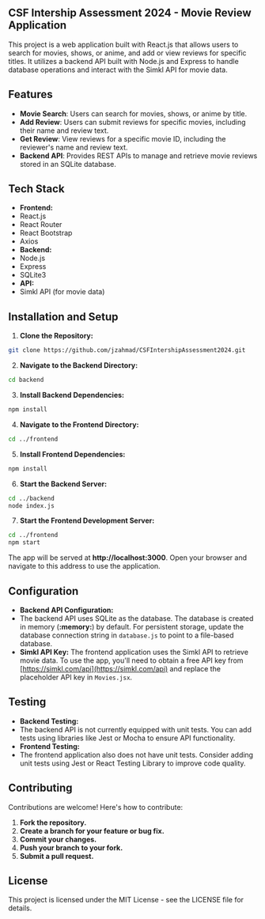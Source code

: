 ## CSF Intership Assessment 2024 - Movie Review Application

This project is a web application built with React.js that allows users to search for movies, shows, or anime, and add
or view reviews for specific titles. It utilizes a backend API built with Node.js and Express to handle database
operations and interact with the Simkl API for movie data.


## Features

- **Movie Search**: Users can search for movies, shows, or anime by title.
- **Add Review**: Users can submit reviews for specific movies, including their name and review text.
- **Get Review**: View reviews for a specific movie ID, including the reviewer's name and review text.
- **Backend API**: Provides REST APIs to manage and retrieve movie reviews stored in an SQLite database.


## Tech Stack

- **Frontend:**
- React.js
- React Router
- React Bootstrap
- Axios
- **Backend:**
- Node.js
- Express
- SQLite3
- **API:**
- Simkl API (for movie data)


## Installation and Setup

1. **Clone the Repository:**
```bash
git clone https://github.com/jzahmad/CSFIntershipAssessment2024.git
```

2. **Navigate to the Backend Directory:**
```bash
cd backend
```

3. **Install Backend Dependencies:**
```bash
npm install
```

4. **Navigate to the Frontend Directory:**
```bash
cd ../frontend
```

5. **Install Frontend Dependencies:**
```bash
npm install
```

6. **Start the Backend Server:**
```bash
cd ../backend
node index.js
```

7. **Start the Frontend Development Server:**
```bash
cd ../frontend
npm start
```

The app will be served at **http://localhost:3000**. Open your browser and navigate to this address to use the
application.


## Configuration

- **Backend API Configuration:**
- The backend API uses SQLite as the database. The database is created in memory (**:memory:**) by default. For
persistent storage, update the database connection string in `database.js` to point to a file-based database.
- **Simkl API Key:** The frontend application uses the Simkl API to retrieve movie data. To use the app, you'll need to
obtain a free API key from [https://simkl.com/api](https://simkl.com/api) and replace the placeholder API key in
`Movies.jsx`.


## Testing

- **Backend Testing:**
- The backend API is not currently equipped with unit tests. You can add tests using libraries like Jest or Mocha to
ensure API functionality.
- **Frontend Testing:**
- The frontend application also does not have unit tests. Consider adding unit tests using Jest or React Testing Library
to improve code quality.


## Contributing

Contributions are welcome! Here's how to contribute:

1. **Fork the repository.**
2. **Create a branch for your feature or bug fix.**
3. **Commit your changes.**
4. **Push your branch to your fork.**
5. **Submit a pull request.**


## License

This project is licensed under the MIT License - see the LICENSE file for details.
